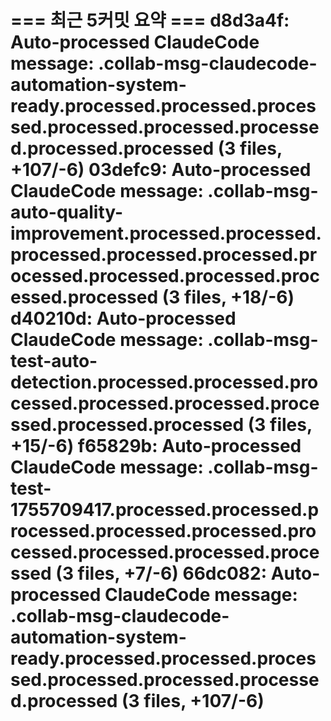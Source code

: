=== 최근 5커밋 요약 ===
d8d3a4f: Auto-processed ClaudeCode message: .collab-msg-claudecode-automation-system-ready.processed.processed.processed.processed.processed.processed.processed.processed (3 files, +107/-6)
03defc9: Auto-processed ClaudeCode message: .collab-msg-auto-quality-improvement.processed.processed.processed.processed.processed.processed.processed.processed.processed.processed (3 files, +18/-6)
d40210d: Auto-processed ClaudeCode message: .collab-msg-test-auto-detection.processed.processed.processed.processed.processed.processed.processed.processed (3 files, +15/-6)
f65829b: Auto-processed ClaudeCode message: .collab-msg-test-1755709417.processed.processed.processed.processed.processed.processed.processed.processed.processed (3 files, +7/-6)
66dc082: Auto-processed ClaudeCode message: .collab-msg-claudecode-automation-system-ready.processed.processed.processed.processed.processed.processed.processed (3 files, +107/-6)
=======================
